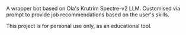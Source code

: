 A wrapper bot based on Ola's Krutrim Spectre-v2 LLM. Customised via prompt to provide job recommendations based on the user's skills.

This project is for personal use only, as an educational tool.
